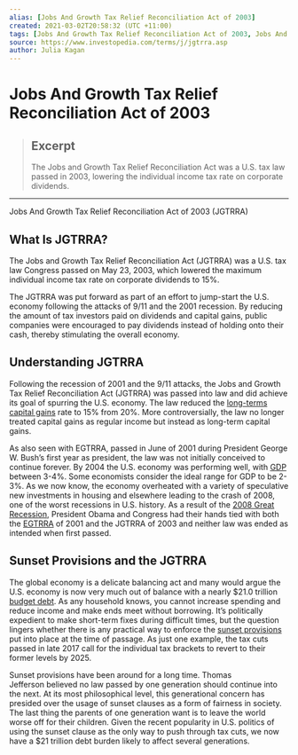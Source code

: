 ```yaml
---
alias: [Jobs And Growth Tax Relief Reconciliation Act of 2003]
created: 2021-03-02T20:58:32 (UTC +11:00)
tags: [Jobs And Growth Tax Relief Reconciliation Act of 2003, Jobs And Growth Tax Relief Reconciliation Act of 2003 (JGTRRA)]
source: https://www.investopedia.com/terms/j/jgtrra.asp
author: Julia Kagan
---
```


# Jobs And Growth Tax Relief Reconciliation Act of 2003

> ## Excerpt
> The Jobs and Growth Tax Relief Reconciliation Act was a U.S. tax law passed in 2003, lowering the individual income tax rate on corporate dividends.

---

Jobs And Growth Tax Relief Reconciliation Act of 2003 (JGTRRA)
## What Is JGTRRA?

The Jobs and Growth Tax Relief Reconciliation Act (JGTRRA) was a U.S. tax law Congress passed on May 23, 2003, which lowered the maximum individual income tax rate on corporate dividends to 15%.

The JGTRRA was put forward as part of an effort to jump-start the U.S. economy following the attacks of 9/11 and the 2001 recession. By reducing the amount of tax investors paid on dividends and capital gains, public companies were encouraged to pay dividends instead of holding onto their cash, thereby stimulating the overall economy.

## Understanding JGTRRA

Following the recession of 2001 and the 9/11 attacks, the Jobs and Growth Tax Relief Reconciliation Act (JGTRRA) was passed into law and did achieve its goal of spurring the U.S. economy. The law reduced the [long-terms capital gains](https://www.investopedia.com/terms/l/long-term_capital_gain_loss.asp) rate to 15% from 20%. More controversially, the law no longer treated capital gains as regular income but instead as long-term capital gains.

As also seen with EGTRRA, passed in June of 2001 during President George W. Bush’s first year as president, the law was not initially conceived to continue forever. By 2004 the U.S. economy was performing well, with [GDP](https://www.investopedia.com/terms/g/gdp.asp) between 3-4%. Some economists consider the ideal range for GDP to be 2-3%. As we now know, the economy overheated with a variety of speculative new investments in housing and elsewhere leading to the crash of 2008, one of the worst recessions in U.S. history. As a result of the [2008 Great Recession](https://www.investopedia.com/terms/g/great-recession.asp), President Obama and Congress had their hands tied with both the [EGTRRA](https://www.investopedia.com/terms/e/egtrra.asp) of 2001 and the JGTRRA of 2003 and neither law was ended as intended when first passed. 

## Sunset Provisions and the JGTRRA

The global economy is a delicate balancing act and many would argue the U.S. economy is now very much out of balance with a nearly $21.0 trillion [budget debt](https://www.investopedia.com/terms/b/budget-deficit.asp). As any household knows, you cannot increase spending and reduce income and make ends meet without borrowing. It’s politically expedient to make short-term fixes during difficult times, but the question lingers whether there is any practical way to enforce the [sunset provisions](https://www.investopedia.com/terms/s/sunsetprovision.asp) put into place at the time of passage. As just one example, the tax cuts passed in late 2017 call for the individual tax brackets to revert to their former levels by 2025. 

Sunset provisions have been around for a long time. Thomas Jefferson believed no law passed by one generation should continue into the next. At its most philosophical level, this generational concern has presided over the usage of sunset clauses as a form of fairness in society. The last thing the parents of one generation want is to leave the world worse off for their children. Given the recent popularity in U.S. politics of using the sunset clause as the only way to push through tax cuts, we now have a $21 trillion debt burden likely to affect several generations.
